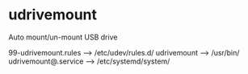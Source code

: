 # udrivemount
Auto mount/un-mount USB drive

99-udrivemount.rules --> /etc/udev/rules.d/
udrivemount --> /usr/bin/
udrivemount@.service --> /etc/systemd/system/
